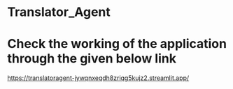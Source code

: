 # Translator_Agent
# Check the working of the application through the given below link
https://translatoragent-jywqnxeqdh8zriqg5kujz2.streamlit.app/
